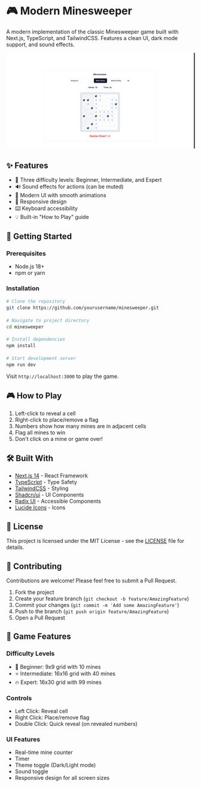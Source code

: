 # 🎮 Modern Minesweeper

A modern implementation of the classic Minesweeper game built with Next.js, TypeScript, and TailwindCSS. Features a clean UI, dark mode support, and sound effects.

![Minesweeper Game](screenshot.png)

## ✨ Features

- 🎯 Three difficulty levels: Beginner, Intermediate, and Expert
- 🔊 Sound effects for actions (can be muted)
- 🎨 Modern UI with smooth animations
- 📱 Responsive design
- ⌨️ Keyboard accessibility
- 💡 Built-in "How to Play" guide

## 🚀 Getting Started

### Prerequisites

- Node.js 18+
- npm or yarn

### Installation

```bash
# Clone the repository
git clone https://github.com/yourusername/minesweeper.git

# Navigate to project directory
cd minesweeper

# Install dependencies
npm install

# Start development server
npm run dev
```

Visit `http://localhost:3000` to play the game.

## 🎮 How to Play

1. Left-click to reveal a cell
2. Right-click to place/remove a flag
3. Numbers show how many mines are in adjacent cells
4. Flag all mines to win
5. Don't click on a mine or game over!

## 🛠️ Built With

- [Next.js 14](https://nextjs.org/) - React Framework
- [TypeScript](https://www.typescriptlang.org/) - Type Safety
- [TailwindCSS](https://tailwindcss.com/) - Styling
- [Shadcn/ui](https://ui.shadcn.com/) - UI Components
- [Radix UI](https://www.radix-ui.com/) - Accessible Components
- [Lucide Icons](https://lucide.dev/) - Icons

## 📝 License

This project is licensed under the MIT License - see the [LICENSE](LICENSE) file for details.

## 🤝 Contributing

Contributions are welcome! Please feel free to submit a Pull Request.

1. Fork the project
2. Create your feature branch (`git checkout -b feature/AmazingFeature`)
3. Commit your changes (`git commit -m 'Add some AmazingFeature'`)
4. Push to the branch (`git push origin feature/AmazingFeature`)
5. Open a Pull Request

## 🎯 Game Features

### Difficulty Levels

- 🌱 Beginner: 9x9 grid with 10 mines
- ⭐ Intermediate: 16x16 grid with 40 mines
- 🔥 Expert: 16x30 grid with 99 mines

### Controls

- Left Click: Reveal cell
- Right Click: Place/remove flag
- Double Click: Quick reveal (on revealed numbers)

### UI Features

- Real-time mine counter
- Timer
- Theme toggle (Dark/Light mode)
- Sound toggle
- Responsive design for all screen sizes
